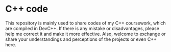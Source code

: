 # C++ code
This repository is mainly used to share codes of my C++ coursework, which are compiled in DevC++.
If there is any mistake or disadvantages, please help me correct it and make it more effective.
Also, welcome to exchange or share your understandings and perceptions of the projects or even C++ here.
